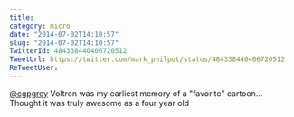 ```yaml
---
title: 
category: micro
date: "2014-07-02T14:10:57"
slug: "2014-07-02T14:10:57"
TwitterId: 484338440406720512
TweetUrl: https://twitter.com/mark_philpot/status/484338440406720512
ReTweetUser: 
---
```


[@cgpgrey](https://twitter.com/cgpgrey) Voltron was my earliest memory of a "favorite" cartoon... Thought it was truly awesome as a four year old